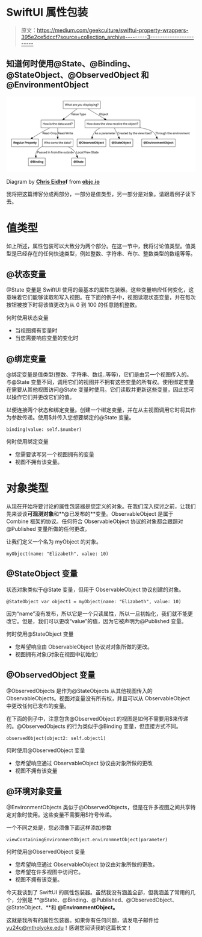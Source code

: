# SwiftUI 属性包装

> 原文：<https://medium.com/geekculture/swiftui-property-wrappers-395e2ce5dccf?source=collection_archive---------3----------------------->

## 知道何时使用@State、@Binding、@StateObject、@ObservedObject 和@EnvironmentObject

![](img/92f6a2b5052d6a07f9a26f8d1c003404.png)

Diagram by [**Chris Eidho**](https://twitter.com/chriseidhof)**f** from [**objc.io**](https://www.objc.io/)

我将把这篇博客分成两部分，一部分是值类型，另一部分是对象。请跟着例子读下去。

# 值类型

如上所述，属性包装可以大致分为两个部分。在这一节中，我将讨论值类型。值类型是已经存在的任何快速类型，例如整数、字符串、布尔、整数类型的数组等等。

## **@状态变量**

@State 变量是 SwiftUI 使用的最基本的属性包装器。这些变量响应任何变化，这意味着它们能够读取和写入视图。在下面的例子中，视图读取状态变量，并在每次按钮被按下时将该值更改为从 0 到 100 的任意随机整数。

何时使用状态变量

*   当视图拥有变量时
*   当您需要响应变量的变化时

## **@绑定变量**

@绑定变量是值类型(整数、字符串、数组..等等)，它们是由另一个视图传入的。与@State 变量不同，调用它们的视图并不拥有这些变量的所有权。使用绑定变量在需要从其他视图访问@State 变量时使用。它们读取并更新这些变量，因此您可以操作它们并更改它们的值。

以便连接两个状态和绑定变量。创建一个绑定变量，并在从主视图调用它时将其作为参数传递。使用$并传入您想要绑定的@State 变量。

```
binding(value: self.$number)
```

何时使用绑定变量

*   您需要读写另一个视图拥有的变量
*   视图不拥有该变量。

# 对象类型

从现在开始将要讨论的属性包装器是您定义的对象。在我们深入探讨之前，让我们先来谈谈**可观测对象**和**@已发布的**变量。ObservableObject 是属于 Combine 框架的协议。任何符合 ObservableObject 协议的对象都会跟踪对@Published 变量所做的任何更改。

让我们定义一个名为 myObject 的对象。

```
myObject(name: "Elizabeth", value: 10)
```

## @StateObject 变量

状态对象类似于@State 变量，但用于 ObservableObject 协议创建的对象。

```
@StateObject var object1 = myObject(name: "Elizabeth", value: 10) 
```

因为“name”没有发布，所以它是一个只读属性，所以一旦初始化，我们就不能更改它。但是，我们可以更改“value”的值，因为它被声明为@Published 变量。

何时使用@StateObject 变量

*   您希望响应由 ObservableObject 协议对对象所做的更改。
*   视图拥有对象(对象在视图中初始化)

## @ObservedObject 变量

@ObservedObjects 是作为@StateObjects 从其他视图传入的 ObservableObjects。视图对变量没有所有权，并且可以从 ObservableObject 中更改任何已发布的变量。

在下面的例子中，注意包含@ObservedObject 的视图是如何不需要用$来传递的。@ObservedObjects 的行为类似于@Binding 变量，但连接方式不同。

```
observedObject(object2: self.object1)
```

何时使用@ObservedObject 变量

*   您希望响应通过 ObservableObject 协议由对象所做的更改
*   视图不拥有该变量

## @环境对象变量

@EnvironmentObjects 类似于@ObservedObjects，但是在许多视图之间共享特定对象时使用。这些变量不需要用$符号传递。

一个不同之处是，您必须像下面这样添加参数

```
viewContainingEnvironmentObject.environmnetObject(parameter)
```

何时使用@ObservedObject 变量

*   您希望响应通过 ObservableObject 协议由对象所做的更改。
*   您希望在许多视图中访问它。
*   视图不拥有该变量。

今天我谈到了 SwiftUI 的属性包装器。虽然我没有涵盖全部，但我涵盖了常用的几个，分别是 **@State、@Binding、@Published、@ObservedObject、@StateObject、**和 **@EnvironmentObject。**

这就是我所有的属性包装器。如果你有任何问题，请发电子邮件给 yu24c@mtholyoke.edu！感谢您阅读我的这篇长文！